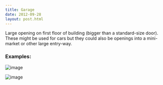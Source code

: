 ```yaml
---
title: Garage
date: 2012-09-28
layout: post.html
---
```

Large opening on first floor of building (bigger than a standard-size door). These might be used for cars but they could also be openings into a mini-market or other large entry-way.
### Examples:
![image](https://user-images.githubusercontent.com/19536044/58283100-21979400-7d6d-11e9-891c-7a26f9eff5d1.png)

![image](https://user-images.githubusercontent.com/19536044/58283128-2ceabf80-7d6d-11e9-94e7-404ff75f8d28.png)
